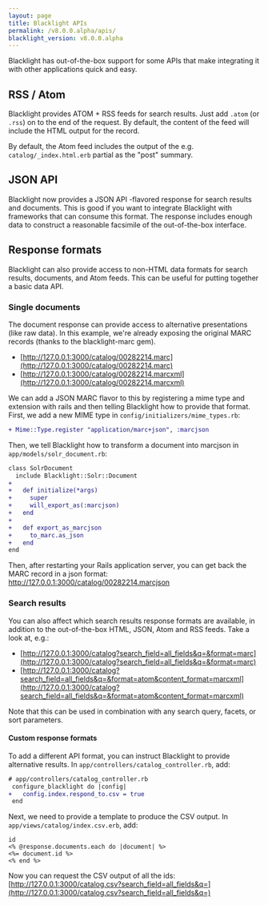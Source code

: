 ```yaml
---
layout: page
title: Blacklight APIs
permalink: /v8.0.0.alpha/apis/
blacklight_version: v8.0.0.alpha
---
```


Blacklight has out-of-the-box support for some APIs that make integrating it with other applications quick and easy.

## RSS / Atom

Blacklight provides ATOM + RSS feeds for search results. Just add `.atom` (or `.rss`) on to the end of the request. By default, the content of the feed will include the HTML output for the record.

By default, the Atom feed includes the output of the e.g. `catalog/_index.html.erb` partial as the "post" summary.

## JSON API

Blacklight now provides a JSON API -flavored response for search results and documents. This is good if you want to integrate Blacklight with frameworks that can consume this format. The response includes enough data to construct a reasonable facsimile of the out-of-the-box interface.

## Response formats

Blacklight can also provide access to non-HTML data formats for search results, documents, and Atom feeds. This can be useful for putting together a basic data API.

### Single documents

The document response can provide access to alternative presentations (like raw data). In this example, we're already exposing the original MARC records (thanks to the blacklight-marc gem).

- [http://127.0.0.1:3000/catalog/00282214.marc](http://127.0.0.1:3000/catalog/00282214.marc)
- [http://127.0.0.1:3000/catalog/00282214.marcxml](http://127.0.0.1:3000/catalog/00282214.marcxml)

We can add a JSON MARC flavor to this by registering a mime type and extension with rails and then telling Blacklight how to provide that format. First, we add a new MIME type in `config/initializers/mime_types.rb`:

```diff
+ Mime::Type.register "application/marc+json", :marcjson
```

Then, we tell Blacklight how to transform a document into marcjson in `app/models/solr_document.rb`:

```diff
class SolrDocument
  include Blacklight::Solr::Document
+
+   def initialize(*args)
+     super
+     will_export_as(:marcjson)
+   end
+
+   def export_as_marcjson
+     to_marc.as_json
+   end
end
```

Then, after restarting your Rails application server, you can get back the MARC record in a json format:
http://127.0.0.1:3000/catalog/00282214.marcjson

### Search results

You can also affect which search results response formats are available, in addition to the out-of-the-box HTML, JSON, Atom and RSS feeds. Take a look at, e.g.:

- [http://127.0.0.1:3000/catalog?search_field=all_fields&q=&format=marc](http://127.0.0.1:3000/catalog?search_field=all_fields&q=&format=marc)
- [http://127.0.0.1:3000/catalog?search_field=all_fields&q=&format=atom&content_format=marcxml](http://127.0.0.1:3000/catalog?search_field=all_fields&q=&format=atom&content_format=marcxml)

Note that this can be used in combination with any search query, facets, or sort parameters.

#### Custom response formats

To add a different API format, you can instruct Blacklight to provide alternative results. In `app/controllers/catalog_controller.rb`, add:

```diff
# app/controllers/catalog_controller.rb
 configure_blacklight do |config|
+   config.index.respond_to.csv = true
 end
```

Next, we need to provide a template to produce the CSV output. In `app/views/catalog/index.csv.erb`, add:

```erb
id
<% @response.documents.each do |document| %>
<%= document.id %>
<% end %>
```

Now you can request the CSV output of all the ids:
[http://127.0.0.1:3000/catalog.csv?search_field=all_fields&q=](http://127.0.0.1:3000/catalog.csv?search_field=all_fields&q=)
